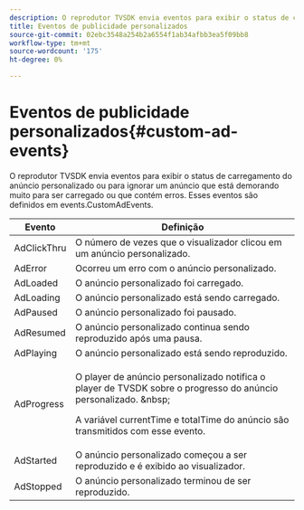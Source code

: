 ```yaml
---
description: O reprodutor TVSDK envia eventos para exibir o status de carregamento do anúncio personalizado ou para ignorar um anúncio que está demorando muito para ser carregado ou que contém erros. Esses eventos são definidos em events.CustomAdEvents.
title: Eventos de publicidade personalizados
source-git-commit: 02ebc3548a254b2a6554f1ab34afbb3ea5f09bb8
workflow-type: tm+mt
source-wordcount: '175'
ht-degree: 0%

---
```


# Eventos de publicidade personalizados{#custom-ad-events}

O reprodutor TVSDK envia eventos para exibir o status de carregamento do anúncio personalizado ou para ignorar um anúncio que está demorando muito para ser carregado ou que contém erros. Esses eventos são definidos em events.CustomAdEvents.

<table id="table_718700E0F0B042F882ED131F79E01D4E"> 
 <thead> 
  <tr> 
   <th colname="col1" class="entry"> Evento </th> 
   <th colname="col2" class="entry"> Definição </th> 
  </tr> 
 </thead>
 <tbody> 
  <tr> 
   <td colname="col1"> <span class="codeph"> AdClickThru </span> </td> 
   <td colname="col2"> O número de vezes que o visualizador clicou em um anúncio personalizado. </td> 
  </tr> 
  <tr> 
   <td colname="col1"> <span class="codeph"> AdError </span> </td> 
   <td colname="col2"> Ocorreu um erro com o anúncio personalizado. </td> 
  </tr> 
  <tr> 
   <td colname="col1"> <span class="codeph"> AdLoaded </span> </td> 
   <td colname="col2"> O anúncio personalizado foi carregado.  </td> 
  </tr> 
  <tr> 
   <td colname="col1"> <span class="codeph"> AdLoading </span> </td> 
   <td colname="col2"> O anúncio personalizado está sendo carregado. </td> 
  </tr> 
  <tr> 
   <td colname="col1"> <span class="codeph"> AdPaused </span> </td> 
   <td colname="col2"> O anúncio personalizado foi pausado. </td> 
  </tr> 
  <tr> 
   <td colname="col1"> <span class="codeph"> AdResumed </span> </td> 
   <td colname="col2"> O anúncio personalizado continua sendo reproduzido após uma pausa. </td> 
  </tr> 
  <tr> 
   <td colname="col1"> <span class="codeph"> AdPlaying </span> </td> 
   <td colname="col2"> O anúncio personalizado está sendo reproduzido. </td> 
  </tr> 
  <tr> 
   <td colname="col1"> <span class="codeph"> AdProgress </span> </td> 
   <td colname="col2"> <p>O player de anúncio personalizado notifica o player de TVSDK sobre o progresso do anúncio personalizado. &amp;nbsp; </p> <p>A variável <span class="codeph"> currentTime </span> e <span class="codeph"> totalTime </span> do anúncio são transmitidos com esse evento. </p> </td> 
  </tr> 
  <tr> 
   <td colname="col1"> AdStarted </td> 
   <td colname="col2"> O anúncio personalizado começou a ser reproduzido e é exibido ao visualizador.  </td> 
  </tr> 
  <tr> 
   <td colname="col1"> AdStopped </td> 
   <td colname="col2"> O anúncio personalizado terminou de ser reproduzido. </td> 
  </tr> 
 </tbody> 
</table>

<!--<a id="section_027774C2A47C453BA9DED61C6F8567C3"></a>-->
